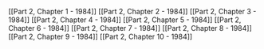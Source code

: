 [[Part 2, Chapter 1 - 1984]]
[[Part 2, Chapter 2 - 1984]]
[[Part 2, Chapter 3 - 1984]]
[[Part 2, Chapter 4 - 1984]]
[[Part 2, Chapter 5 - 1984]]
[[Part 2, Chapter 6 - 1984]]
[[Part 2, Chapter 7 - 1984]]
[[Part 2, Chapter 8 - 1984]]
[[Part 2, Chapter 9 - 1984]]
[[Part 2, Chapter 10 - 1984]]
